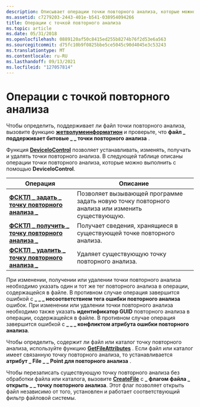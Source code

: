 ```yaml
---
description: Описывает операции точки повторного анализа, которые можно выполнить с помощью DeviceIoControl.
ms.assetid: c7279203-2443-401e-b541-038954094266
title: Операции с точкой повторного анализа
ms.topic: article
ms.date: 05/31/2018
ms.openlocfilehash: 0889120af50c8415ed255b8274b76f2d53e6a563
ms.sourcegitcommit: d75fc10b9f0825bbe5ce5045c90d4045e3c53243
ms.translationtype: MT
ms.contentlocale: ru-RU
ms.lasthandoff: 09/13/2021
ms.locfileid: "127057814"
---
```

# <a name="reparse-point-operations"></a>Операции с точкой повторного анализа

Чтобы определить, поддерживает ли файл точки повторного анализа, вызовите функцию [**жетволумеинформатион**](/windows/desktop/api/FileAPI/nf-fileapi-getvolumeinformationa) и проверьте, что **файл \_ поддерживает битовые \_ \_ точки повторного анализа** .

Функция [**DeviceIoControl**](/windows/desktop/api/ioapiset/nf-ioapiset-deviceiocontrol) позволяет устанавливать, изменять, получать и удалять точки повторного анализа. В следующей таблице описаны операции точки повторного анализа, которые можно выполнить с помощью **DeviceIoControl**.



| Операция                                                           | Описание                                                                                     |
|---------------------------------------------------------------------|-------------------------------------------------------------------------------------------------|
| [**ФСКТЛ \_ задать \_ точку повторного анализа \_**](/windows/win32/api/winioctl/ni-winioctl-fsctl_set_reparse_point)       | Позволяет вызывающей программе задать новую точку повторного анализа или изменить существующую.<br/> |
| [**ФСКТЛ \_ получить \_ точку повторного анализа \_**](/windows/win32/api/winioctl/ni-winioctl-fsctl_get_reparse_point)       | Получает сведения, хранящиеся в существующей точке повторного анализа.<br/>                         |
| [**ФСКТЛ \_ удалить \_ точку повторного анализа \_**](/windows/win32/api/winioctl/ni-winioctl-fsctl_delete_reparse_point) | Удаляет существующую точку повторного анализа.<br/>                                                   |



 

При изменении, получении или удалении точки повторного анализа необходимо указать один и тот же тег повторного анализа в операции, содержащейся в файле. В противном случае операция завершится ошибкой с **\_ \_ \_ несоответствием тега ошибки повторного анализа** ошибок. При изменении или удалении точки повторного анализа необходимо также указать **идентификатор GUID** повторного анализа в операции, содержащейся в файле. В противном случае операция завершится ошибкой с **\_ \_ \_ конфликтом атрибута ошибки повторного анализа**.

Чтобы определить, содержит ли файл или каталог точку повторного анализа, используйте функцию [**GetFileAttributes**](/windows/desktop/api/FileAPI/nf-fileapi-getfileattributesa) . Если файл или каталог имеет связанную точку повторного анализа, то устанавливается **атрибут \_ File \_ \_ Point для повторного анализа** .

Чтобы перезаписать существующую точку повторного анализа без обработки файла или каталога, вызовите [**CreateFile**](/windows/desktop/api/FileAPI/nf-fileapi-createfilea) с **\_ флагом файла \_ открыть \_ \_ точку повторного анализа**. Этот флаг позволяет открыть файл независимо от того, установлен и работает соответствующий фильтр файловой системы.

 

